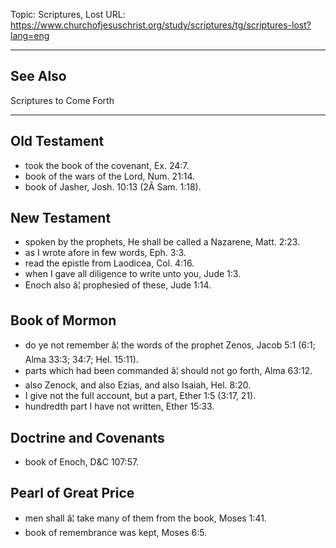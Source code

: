 Topic: Scriptures, Lost
URL: https://www.churchofjesuschrist.org/study/scriptures/tg/scriptures-lost?lang=eng

---

## See Also

Scriptures to Come Forth

---

## Old Testament

- took the book of the covenant, Ex. 24:7.
- book of the wars of the Lord, Num. 21:14.
- book of Jasher, Josh. 10:13 (2Â Sam. 1:18).

## New Testament

- spoken by the prophets, He shall be called a Nazarene, Matt. 2:23.
- as I wrote afore in few words, Eph. 3:3.
- read the epistle from Laodicea, Col. 4:16.
- when I gave all diligence to write unto you, Jude 1:3.
- Enoch also â¦ prophesied of these, Jude 1:14.

## Book of Mormon

- do ye not remember â¦ the words of the prophet Zenos, Jacob 5:1 (6:1; Alma 33:3; 34:7; Hel. 15:11).
- parts which had been commanded â¦ should not go forth, Alma 63:12.
- also Zenock, and also Ezias, and also Isaiah, Hel. 8:20.
- I give not the full account, but a part, Ether 1:5 (3:17, 21).
- hundredth part I have not written, Ether 15:33.

## Doctrine and Covenants

- book of Enoch, D&C 107:57.

## Pearl of Great Price

- men shall â¦ take many of them from the book, Moses 1:41.
- book of remembrance was kept, Moses 6:5.

